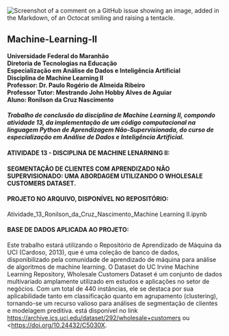 ![Screenshot of a comment on a GitHub issue showing an image, added in the Markdown, of an Octocat smiling and raising a tentacle.](https://myoctocat.com/assets/images/base-octocat.svg)


## Machine-Learning-II
**Universidade Federal do Maranhão**  \
**Diretoria de Tecnologias na Educação**  \
**Especialização em Análise de Dados e Inteligência Artificial**  \
**Disciplina de Machine Learning II**  \
**Professor: Dr. Paulo Rogério de Almeida Ribeiro**  \
**Professor Tutor: Mestrando John Hobby Alves de Aguiar**  \
**Aluno: Ronilson da Cruz Nascimento**

#### *Trabalho de conclusão da disciplina de Machine Learning II, compondo atividade 13, da implementação de um código computacional na linguagem Python de Aprendizagem Não-Supervisionada, do curso de especialização em Análise de Dados e Inteligência Artificial.*


#### ATIVIDADE 13 - DISCIPLINA DE MACHINE LENARNING II:
#### SEGMENTAÇÃO DE CLIENTES COM APRENDIZADO NÃO SUPERVISIONADO: UMA ABORDAGEM UTILIZANDO O WHOLESALE CUSTOMERS DATASET.


#### PROJETO NO ARQUIVO, DISPONÍVEL NO REPOSITÓRIO:
Atividade_13_Ronilson_da_Cruz_Nascimento_Machine Learning II.ipynb


#### BASE DE DADOS APLICADA AO PROJETO:
Este trabalho estará utilizando o Repositório de Aprendizado de Máquina da UCI (Cardoso, 2013), que é uma coleção de banco de dados, disponibilizado pela comunidade de aprendizado de máquina para análise de algoritmos de machine learning. O Dataset do UC Irvine Machine Learning Repository, Wholesale Customers Dataset é um conjunto de dados multivariado amplamente utilizado em estudos e aplicações no setor de negócios. Com um total de 440 instâncias, ele se destaca por sua aplicabilidade tanto em classificação quanto em agrupamento (clustering), tornando-se um recurso valioso para análises de segmentação de clientes e modelagem preditiva.  está disponível no link <https://archive.ics.uci.edu/dataset/292/wholesale+customers> ou <https://doi.org/10.24432/C5030X.





